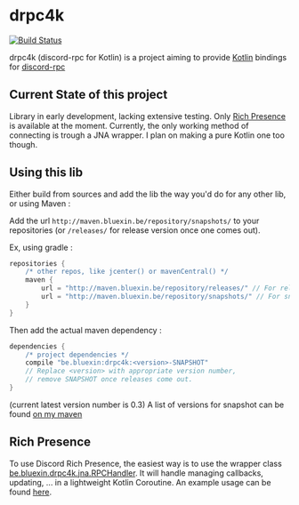 # drpc4k
[![Build Status](https://travis-ci.org/Bluexin/drpc4k.svg?branch=master)](https://travis-ci.org/Bluexin/drpc4k)

drpc4k (discord-rpc for Kotlin) is a project aiming to provide [Kotlin](https://kotlinlang.org) bindings for [discord-rpc](https://github.com/discordapp/discord-rpc)

## Current State of this project

Library in early development, lacking extensive testing.
Only [Rich Presence](https://discordapp.com/developers/docs/topics/rich-presence) is available at the moment.
Currently, the only working method of connecting is trough a JNA wrapper.
I plan on making a pure Kotlin one too though.

## Using this lib

Either build from sources and add the lib the way you'd do for any other lib, or using Maven :

Add the url `http://maven.bluexin.be/repository/snapshots/` to your repositories (or `/releases/` for release version once one comes out).

Ex, using gradle :
```groovy
repositories {
    /* other repos, like jcenter() or mavenCentral() */
    maven {
        url = "http://maven.bluexin.be/repository/releases/" // For releases
        url = "http://maven.bluexin.be/repository/snapshots/" // For snapshots
    }
}
```

Then add the actual maven dependency :
```groovy
dependencies {
    /* project dependencies */
    compile "be.bluexin:drpc4k:<version>-SNAPSHOT"
    // Replace <version> with appropriate version number,
    // remove SNAPSHOT once releases come out.
}
```
(current latest version number is 0.3)
A list of versions for snapshot can be found [on my maven](https://maven.bluexin.be/repository/snapshots/be/bluexin/drpc4k/)

## Rich Presence

To use Discord Rich Presence, the easiest way is to use the wrapper class [be.bluexin.drpc4k.jna.RPCHandler](src/main/kotlin/be/bluexin/drpc4k/jna/RPCHandler.kt).
It will handle managing callbacks, updating, ... in a lightweight Kotlin Coroutine.
An example usage can be found [here](src/test/kotlin/JnaExample.kt).
